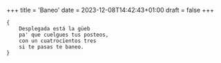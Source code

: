 +++
title = 'Baneo'
date = 2023-12-08T14:42:43+01:00
draft = false
+++

	{
		Desplegada está la güeb
		pa' que cuelgues tus posteos,
		con un cuatrocientos tres
		si te pasas te baneo.
	}
